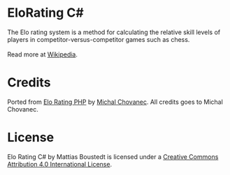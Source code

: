 # EloRating C#
The Elo rating system is a method for calculating the relative skill levels of players in competitor-versus-competitor games such as chess. 
<br /> 
<br />
Read more at [Wikipedia](http://en.wikipedia.org/wiki/Elo_rating_system).

# Credits
Ported from [Elo Rating PHP](https://github.com/Chovanec/elo-rating) by [Michal Chovanec](http://michalchovanec.com). All credits goes to Michal Chovanec.

# License
<span xmlns:dct="http://purl.org/dc/terms/" property="dct:title">Elo Rating C#</span> by Mattias Boustedt is licensed under a <a rel="license" href="http://creativecommons.org/licenses/by/4.0/">Creative Commons Attribution 4.0 International License</a>.
